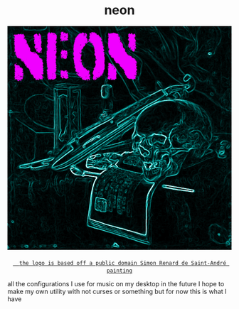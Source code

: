 <h1 align="center">neon</h1>
<p align="center">
<img alt="logo" src="placeholder.png">
<br>
<code><a href="https://commons.wikimedia.org/wiki/File:A_Vanitas-_A_Skull,_a_Violin,_a_Music_Score,_a_Pipe_and_Tobacco,_an_Hourglass_and_a_guttering_Candle_on_a_draped_Table(113520).jpg">
  the logo is based off a public domain Simon Renard de Saint-André painting
</a></code>
</p>
all the configurations I use for music on my desktop in the future I hope to make my own utility with not curses or something but for now this is what I have

